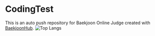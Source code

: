 # CodingTest
This is an auto push repository for Baekjoon Online Judge created with [BaekjoonHub](https://github.com/BaekjoonHub/BaekjoonHub).
![Top Langs](https://github-readme-stats.vercel.app/api/top-langs/?username=LumiHunter&layout=compact)
